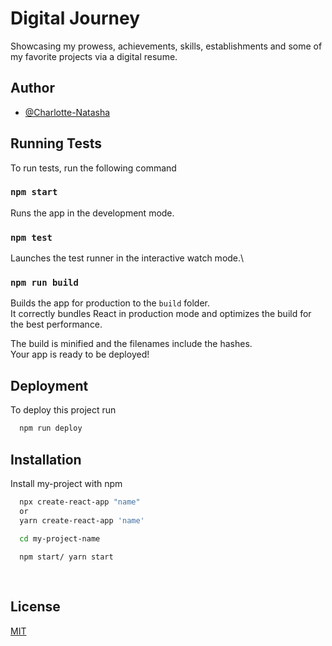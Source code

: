 
# Digital Journey

Showcasing my prowess, achievements, skills, establishments and some of my favorite projects via a digital resume.


## Author

- [@Charlotte-Natasha](https://www.github.com/Charlotte-Natasha)


## Running Tests

To run tests, run the following command

### `npm start`

Runs the app in the development mode.

### `npm test`

Launches the test runner in the interactive watch mode.\

### `npm run build`

Builds the app for production to the `build` folder.\
It correctly bundles React in production mode and optimizes the build for the best performance.

The build is minified and the filenames include the hashes.\
Your app is ready to be deployed!
## Deployment

To deploy this project run

```bash
  npm run deploy
```


## Installation

Install my-project with npm

```bash
  npx create-react-app "name"
  or
  yarn create-react-app 'name'

  cd my-project-name
  
  npm start/ yarn start
  
  
```
## License

[MIT](https://choosealicense.com/licenses/mit/)
